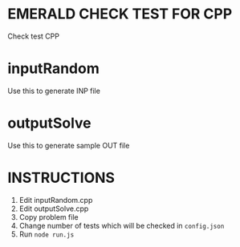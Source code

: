 # EMERALD CHECK TEST FOR CPP

Check test CPP

# inputRandom

Use this to generate INP file

# outputSolve

Use this to generate sample OUT file

# INSTRUCTIONS

1. Edit inputRandom.cpp
2. Edit outputSolve.cpp
3. Copy problem file
4. Change number of tests which will be checked in `config.json`
5. Run `node run.js`

